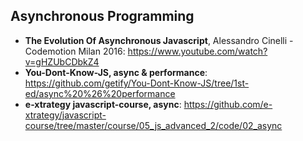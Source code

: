 Asynchronous Programming
------------------------

- **The Evolution Of Asynchronous Javascript**, Alessandro Cinelli - Codemotion Milan 2016:
https://www.youtube.com/watch?v=gHZUbCDbkZ4
- **You-Dont-Know-JS, async & performance**:
https://github.com/getify/You-Dont-Know-JS/tree/1st-ed/async%20%26%20performance
- **e-xtrategy javascript-course, async**:
https://github.com/e-xtrategy/javascript-course/tree/master/course/05_js_advanced_2/code/02_async
